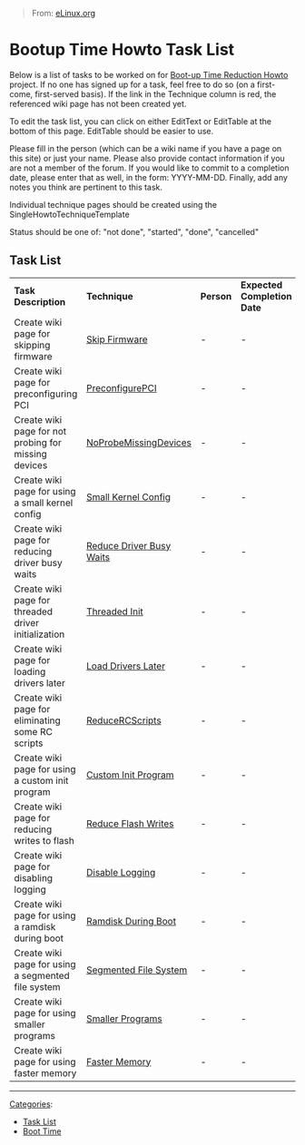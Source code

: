 > From: [eLinux.org](http://eLinux.org/Bootup_Time_Howto_Task_List "http://eLinux.org/Bootup_Time_Howto_Task_List")


# Bootup Time Howto Task List



Below is a list of tasks to be worked on for [Boot-up Time Reduction
Howto](http://eLinux.org/Boot-up_Time_Reduction_Howto "Boot-up Time Reduction Howto")
project. If no one has signed up for a task, feel free to do so (on a
first-come, first-served basis). If the link in the Technique column is
red, the referenced wiki page has not been created yet.

To edit the task list, you can click on either EditText or EditTable at
the bottom of this page. EditTable should be easier to use.

Please fill in the person (which can be a wiki name if you have a page
on this site) or just your name. Please also provide contact information
if you are not a member of the forum. If you would like to commit to a
completion date, please enter that as well, in the form: YYYY-MM-DD.
Finally, add any notes you think are pertinent to this task.

Individual technique pages should be created using the
SingleHowtoTechniqueTemplate

Status should be one of: "not done", "started", "done", "cancelled"



## Task List

<table>
<tbody>
<tr class="odd">
<td align="left"><strong>Task Description</strong></td>
<td align="left"><strong>Technique</strong></td>
<td align="left"><strong>Person</strong></td>
<td align="left"><strong>Expected Completion Date</strong></td>
<td align="left"><strong>Status</strong></td>
<td align="left"><strong>Notes</strong></td>
</tr>
<tr class="even">
<td align="left">Create wiki page for skipping firmware</td>
<td align="left"><a href="http://elinux.org/index.php?title=Skip_Firmware&amp;action=edit&amp;redlink=1" title="Skip Firmware (page does not exist)">Skip Firmware</a></td>
<td align="left">-</td>
<td align="left">-</td>
<td align="left">not done</td>
<td align="left">-</td>
</tr>
<tr class="odd">
<td align="left">Create wiki page for preconfiguring PCI</td>
<td align="left"><a href="http://elinux.org/index.php?title=PreconfigurePCI&amp;action=edit&amp;redlink=1" title="PreconfigurePCI (page does not exist)">PreconfigurePCI</a></td>
<td align="left">-</td>
<td align="left">-</td>
<td align="left">not done</td>
<td align="left">-</td>
</tr>
<tr class="even">
<td align="left">Create wiki page for not probing for missing devices</td>
<td align="left"><a href="http://elinux.org/index.php?title=NoProbeMissingDevices&amp;action=edit&amp;redlink=1" title="NoProbeMissingDevices (page does not exist)">NoProbeMissingDevices</a></td>
<td align="left">-</td>
<td align="left">-</td>
<td align="left">not done</td>
<td align="left">-</td>
</tr>
<tr class="odd">
<td align="left">Create wiki page for using a small kernel config</td>
<td align="left"><a href="http://elinux.org/index.php?title=Small_Kernel_Config&amp;action=edit&amp;redlink=1" title="Small Kernel Config (page does not exist)">Small Kernel Config</a></td>
<td align="left">-</td>
<td align="left">-</td>
<td align="left">not done</td>
<td align="left">-</td>
</tr>
<tr class="even">
<td align="left">Create wiki page for reducing driver busy waits</td>
<td align="left"><a href="http://elinux.org/index.php?title=Reduce_Driver_Busy_Waits&amp;action=edit&amp;redlink=1" title="Reduce Driver Busy Waits (page does not exist)">Reduce Driver Busy Waits</a></td>
<td align="left">-</td>
<td align="left">-</td>
<td align="left">not done</td>
<td align="left">-</td>
</tr>
<tr class="odd">
<td align="left">Create wiki page for threaded driver initialization</td>
<td align="left"><a href="http://elinux.org/index.php?title=Threaded_Init&amp;action=edit&amp;redlink=1" title="Threaded Init (page does not exist)">Threaded Init</a></td>
<td align="left">-</td>
<td align="left">-</td>
<td align="left">not done</td>
<td align="left">-</td>
</tr>
<tr class="even">
<td align="left">Create wiki page for loading drivers later</td>
<td align="left"><a href="http://elinux.org/index.php?title=Load_Drivers_Later&amp;action=edit&amp;redlink=1" title="Load Drivers Later (page does not exist)">Load Drivers Later</a></td>
<td align="left">-</td>
<td align="left">-</td>
<td align="left">not done</td>
<td align="left">-</td>
</tr>
<tr class="odd">
<td align="left">Create wiki page for eliminating some RC scripts</td>
<td align="left"><a href="http://elinux.org/index.php?title=ReduceRCScripts&amp;action=edit&amp;redlink=1" title="ReduceRCScripts (page does not exist)">ReduceRCScripts</a></td>
<td align="left">-</td>
<td align="left">-</td>
<td align="left">not done</td>
<td align="left">-</td>
</tr>
<tr class="even">
<td align="left">Create wiki page for using a custom init program</td>
<td align="left"><a href="http://elinux.org/index.php?title=Custom_Init_Program&amp;action=edit&amp;redlink=1" title="Custom Init Program (page does not exist)">Custom Init Program</a></td>
<td align="left">-</td>
<td align="left">-</td>
<td align="left">not done</td>
<td align="left">-</td>
</tr>
<tr class="odd">
<td align="left">Create wiki page for reducing writes to flash</td>
<td align="left"><a href="http://elinux.org/index.php?title=Reduce_Flash_Writes&amp;action=edit&amp;redlink=1" title="Reduce Flash Writes (page does not exist)">Reduce Flash Writes</a></td>
<td align="left">-</td>
<td align="left">-</td>
<td align="left">not done</td>
<td align="left">-</td>
</tr>
<tr class="even">
<td align="left">Create wiki page for disabling logging</td>
<td align="left"><a href="http://elinux.org/index.php?title=Disable_Logging&amp;action=edit&amp;redlink=1" title="Disable Logging (page does not exist)">Disable Logging</a></td>
<td align="left">-</td>
<td align="left">-</td>
<td align="left">not done</td>
<td align="left">-</td>
</tr>
<tr class="odd">
<td align="left">Create wiki page for using a ramdisk during boot</td>
<td align="left"><a href="http://elinux.org/index.php?title=Ramdisk_During_Boot&amp;action=edit&amp;redlink=1" title="Ramdisk During Boot (page does not exist)">Ramdisk During Boot</a></td>
<td align="left">-</td>
<td align="left">-</td>
<td align="left">not done</td>
<td align="left">-</td>
</tr>
<tr class="even">
<td align="left">Create wiki page for using a segmented file system</td>
<td align="left"><a href="http://elinux.org/index.php?title=Segmented_File_System&amp;action=edit&amp;redlink=1" title="Segmented File System (page does not exist)">Segmented File System</a></td>
<td align="left">-</td>
<td align="left">-</td>
<td align="left">not done</td>
<td align="left">-</td>
</tr>
<tr class="odd">
<td align="left">Create wiki page for using smaller programs</td>
<td align="left"><a href="http://elinux.org/index.php?title=Smaller_Programs&amp;action=edit&amp;redlink=1" title="Smaller Programs (page does not exist)">Smaller Programs</a></td>
<td align="left">-</td>
<td align="left">-</td>
<td align="left">not done</td>
<td align="left">-</td>
</tr>
<tr class="even">
<td align="left">Create wiki page for using faster memory</td>
<td align="left"><a href="http://elinux.org/index.php?title=Faster_Memory&amp;action=edit&amp;redlink=1" title="Faster Memory (page does not exist)">Faster Memory</a></td>
<td align="left">-</td>
<td align="left">-</td>
<td align="left">not done</td>
<td align="left">-</td>
</tr>
</tbody>
</table>

* * * * *


[Categories](http://eLinux.org/Special:Categories "Special:Categories"):

-   [Task List](http://eLinux.org/Category:Task_List "Category:Task List")
-   [Boot Time](http://eLinux.org/Category:Boot_Time "Category:Boot Time")

